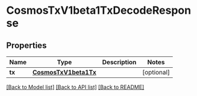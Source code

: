 # CosmosTxV1beta1TxDecodeResponse

## Properties
Name | Type | Description | Notes
------------ | ------------- | ------------- | -------------
**tx** | [**CosmosTxV1beta1Tx**](CosmosTxV1beta1Tx.md) |  | [optional] 

[[Back to Model list]](../README.md#documentation-for-models) [[Back to API list]](../README.md#documentation-for-api-endpoints) [[Back to README]](../README.md)

